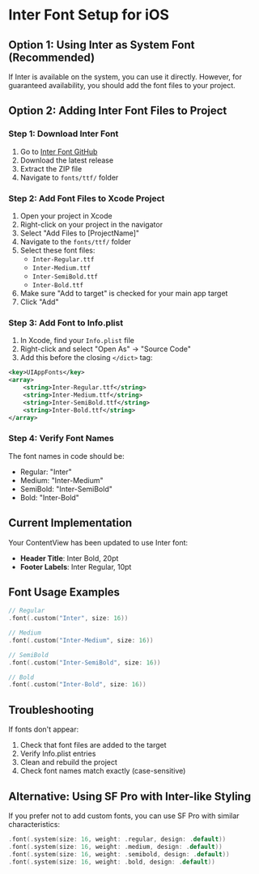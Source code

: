 # Inter Font Setup for iOS

## Option 1: Using Inter as System Font (Recommended)

If Inter is available on the system, you can use it directly. However, for guaranteed availability, you should add the font files to your project.

## Option 2: Adding Inter Font Files to Project

### Step 1: Download Inter Font
1. Go to [Inter Font GitHub](https://github.com/rsms/inter/releases)
2. Download the latest release
3. Extract the ZIP file
4. Navigate to `fonts/ttf/` folder

### Step 2: Add Font Files to Xcode Project
1. Open your project in Xcode
2. Right-click on your project in the navigator
3. Select "Add Files to [ProjectName]"
4. Navigate to the `fonts/ttf/` folder
5. Select these font files:
   - `Inter-Regular.ttf`
   - `Inter-Medium.ttf`
   - `Inter-SemiBold.ttf`
   - `Inter-Bold.ttf`
6. Make sure "Add to target" is checked for your main app target
7. Click "Add"

### Step 3: Add Font to Info.plist
1. In Xcode, find your `Info.plist` file
2. Right-click and select "Open As" → "Source Code"
3. Add this before the closing `</dict>` tag:

```xml
<key>UIAppFonts</key>
<array>
    <string>Inter-Regular.ttf</string>
    <string>Inter-Medium.ttf</string>
    <string>Inter-SemiBold.ttf</string>
    <string>Inter-Bold.ttf</string>
</array>
```

### Step 4: Verify Font Names
The font names in code should be:
- Regular: "Inter"
- Medium: "Inter-Medium"
- SemiBold: "Inter-SemiBold"
- Bold: "Inter-Bold"

## Current Implementation

Your ContentView has been updated to use Inter font:

- **Header Title**: Inter Bold, 20pt
- **Footer Labels**: Inter Regular, 10pt

## Font Usage Examples

```swift
// Regular
.font(.custom("Inter", size: 16))

// Medium
.font(.custom("Inter-Medium", size: 16))

// SemiBold
.font(.custom("Inter-SemiBold", size: 16))

// Bold
.font(.custom("Inter-Bold", size: 16))
```

## Troubleshooting

If fonts don't appear:
1. Check that font files are added to the target
2. Verify Info.plist entries
3. Clean and rebuild the project
4. Check font names match exactly (case-sensitive)

## Alternative: Using SF Pro with Inter-like Styling

If you prefer not to add custom fonts, you can use SF Pro with similar characteristics:

```swift
.font(.system(size: 16, weight: .regular, design: .default))
.font(.system(size: 16, weight: .medium, design: .default))
.font(.system(size: 16, weight: .semibold, design: .default))
.font(.system(size: 16, weight: .bold, design: .default))
```

